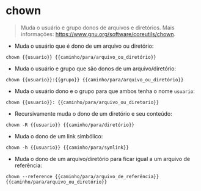 # chown

> Muda o usuário e grupo donos de arquivos e diretórios.
> Mais informações: <https://www.gnu.org/software/coreutils/chown>.

- Muda o usuário que é dono de um arquivo ou diretório:

`chown {{usuario}} {{caminho/para/arquivo_ou_diretório}}`

- Muda o usuário e grupo que são donos de um arquivo/diretório:

`chown {{usuario}}:{{grupo}} {{caminho/para/arquivo_ou_diretório}}`

- Muda o usuário dono e o grupo para que ambos tenha o nome `usuario`:

`chown {{usuario}}: {{caminho/para/arquivo_ou_diretorio}}`

- Recursivamente muda o dono de um diretório e seu conteúdo:

`chown -R {{usuario}} {{caminho/para/diretório}}`

- Muda o dono de um link simbólico:

`chown -h {{usuario}} {{caminho/para/symlink}}`

- Muda o dono de um arquivo/diretório para ficar igual a um arquivo de referência:

`chown --reference {{caminho/para/arquivo_de_referência}} {{caminho/para/arquivo_ou_diretório}}`
